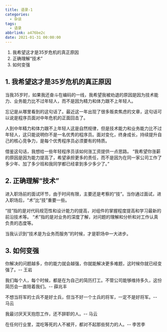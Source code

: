 ```yaml
---
title: 语录-1
categories:
  - 杂谈
tags:
  - 语录
abbrlink: a476be2c
date: 2021-01-31 00:00:00
---
```


1. 我希望这才是35岁危机的真正原因
2. 正确理解“技术”
3. 如何变强

<!-- more -->

## 1. 我希望这才是35岁危机的真正原因
当我35岁时，如果我还奋斗在编码的一线，我希望我被劝退的原因是因为技术能力、业务能力比不过年轻人，而不是因为精力和体力跟不上年轻人。

忘记是从哪里看到的这句话了。最近这一年出现了很多贩卖焦虑的文章，这句话可以说是程序员面对中年危机的正面回击了。

人到中年精力和体力跟不上年轻人这是自然规律，但是技术能力和业务能力比不过年轻人，这只能说明你不是一名优秀的程序员。面对变化，终身成长，持续提升自己的核心竞争力，是每个优秀程序员必须要有的特质。

借鉴这句话，我想给一些年轻程序员该如何涨工资提供一点思路。
“我希望你涨薪的原因是因为能力提高了，希望承担更多的责任，而不是因为在同一家公司工作了多少年、加了多少班和我同学都已经拿到多少多少了。”

## 2. 正确理解“技术”
进入职场前的面试环节，由于时间有限，主要还是考察的“技”。当你通过面试，进入职场后，“术”比“技”重要一些。

“技”指的是对代码规范性和设计能力的提高，对组件的掌握程度提高和学习最新的前沿技术等。
“术”指的是对业务的深度了解，对问题的理解和分析和对工作认真负责的态度等。

当我认识到“技术是为业务而服务”的时候，才是职场中一大进步。

## 3. 如何变强
你解决的问题越多，你的能力就会越强，你就能解决更多难题，这时候你就已经变强了。-- 王岩

我们每个人，每个时候，都是在为自己的简历打工。不管公司能够维持多久，这份简历会一直陪着我们。-- 薛兆丰

不想当将军的士兵不是好士兵，但当不好一个士兵的将军，一定不是好将军。-- 马云

我最讨厌天天抱怨工作，还不辞职的人。-- 马云

在任何行业里，混吃等死的人不被开，都对不起那些努力的人。-- 李苦李